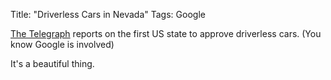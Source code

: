 Title: "Driverless Cars in Nevada"
Tags: Google

[The Telegraph](http://www.telegraph.co.uk/news/uknews/road-and-rail-transport/9252657/Driverless-cars-approved-by-Nevada.html) reports on the
first US state to approve driverless cars. (You know Google
is involved)

It's a beautiful thing.
